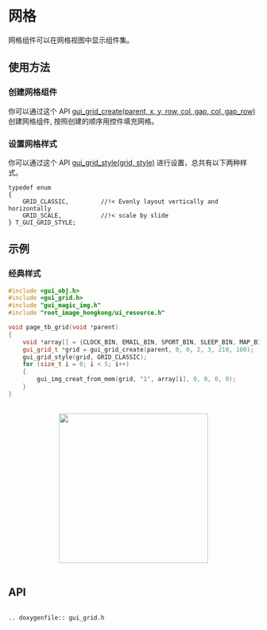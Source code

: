 # 网格

网格组件可以在网格视图中显示组件集。

## 使用方法

### 创建网格组件
你可以通过这个 API [gui_grid_create(parent, x, y, row, col, gap, col, gap_row)](#api) 创建网格组件, 按照创建的顺序用控件填充网格。

### 设置网格样式
你可以通过这个 API [gui_grid_style(grid, style)](#api) 进行设置，总共有以下两种样式。

```
typedef enum
{
    GRID_CLASSIC,         //!< Evenly layout vertically and horizontally
    GRID_SCALE,           //!< scale by slide
} T_GUI_GRID_STYLE;
```

## 示例

### 经典样式


```cpp
#include <gui_obj.h>
#include <gui_grid.h>
#include "gui_magic_img.h"
#include "root_image_hongkong/ui_resource.h"

void page_tb_grid(void *parent)
{
    void *array[] = {CLOCK_BIN, EMAIL_BIN, SPORT_BIN, SLEEP_BIN, MAP_BIN};
    gui_grid_t *grid = gui_grid_create(parent, 0, 0, 2, 3, 210, 100);
    gui_grid_style(grid, GRID_CLASSIC);
    for (size_t i = 0; i < 5; i++)
    {
        gui_img_creat_from_mem(grid, "1", array[i], 0, 0, 0, 0);
    }
}
```
<br>
<center><img width = "300" src= "https://foruda.gitee.com/images/1693896763454036220/6c0a498b_10088396.png"/></center>
<br>


## API 


```eval_rst

.. doxygenfile:: gui_grid.h

```